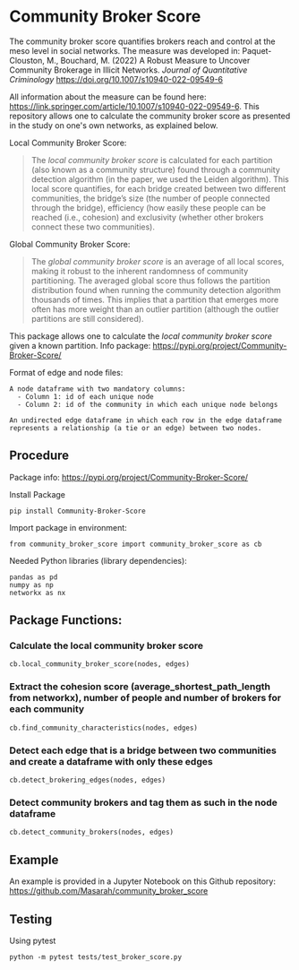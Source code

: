 # Community Broker Score

The community broker score quantifies brokers reach and control at the meso level in social networks. The measure was developed in: Paquet-Clouston, M., Bouchard, M. (2022) A Robust Measure to Uncover Community Brokerage in Illicit Networks. _Journal of Quantitative Criminology_ https://doi.org/10.1007/s10940-022-09549-6

All information about the measure can be found here: https://link.springer.com/article/10.1007/s10940-022-09549-6. This repository allows one to calculate the community broker score as presented in the study on one's own networks, as explained below. 


Local Community Broker Score:
> The *local community broker score* is calculated for each partition (also known as a community structure) found through a community detection algorithm (in the paper, we used the Leiden algorithm). This local score quantifies, for each bridge created between two different communities, the bridge’s size (the number of people connected through the bridge), efficiency (how easily these people can be reached (i.e., cohesion) and exclusivity (whether other brokers connect these two communities).

Global Community Broker Score:
> The *global community broker score* is an average of all local scores, making it robust to the inherent randomness of community partitioning. The averaged global score thus follows the partition distribution found when running the community detection algorithm thousands of times. This implies that a partition that emerges more often has more weight than an outlier partition (although the outlier partitions are still considered).

This package allows one to calculate the *local community broker score* given a known partition. Info package: https://pypi.org/project/Community-Broker-Score/

Format of edge and node files:

    A node dataframe with two mandatory columns:
      - Column 1: id of each unique node
      - Column 2: id of the community in which each unique node belongs

    An undirected edge dataframe in which each row in the edge dataframe represents a relationship (a tie or an edge) between two nodes.

## Procedure

Package info: https://pypi.org/project/Community-Broker-Score/

Install Package
  ```
  pip install Community-Broker-Score
  ```

  Import package in environment:
  ```
  from community_broker_score import community_broker_score as cb 
  ```
  Needed Python libraries (library dependencies):
  ```
  pandas as pd
  numpy as np
  networkx as nx
  ```

## Package Functions:

  ### Calculate the local community broker score
  ```
  cb.local_community_broker_score(nodes, edges)

  ```

  ### Extract the cohesion score (average_shortest_path_length from networkx), number of people and number of brokers for each community
  ```
  cb.find_community_characteristics(nodes, edges)
  ```

  ### Detect each edge that is a bridge between two communities and create a dataframe with only these edges
  ```
  cb.detect_brokering_edges(nodes, edges)
  ```

  ### Detect community brokers and tag them as such in the node dataframe
  ```
  cb.detect_community_brokers(nodes, edges)
  ```

## Example 
An example is provided in a Jupyter Notebook on this Github repository: https://github.com/Masarah/community_broker_score 

## Testing
Using pytest
 ```
 python -m pytest tests/test_broker_score.py
 ```
